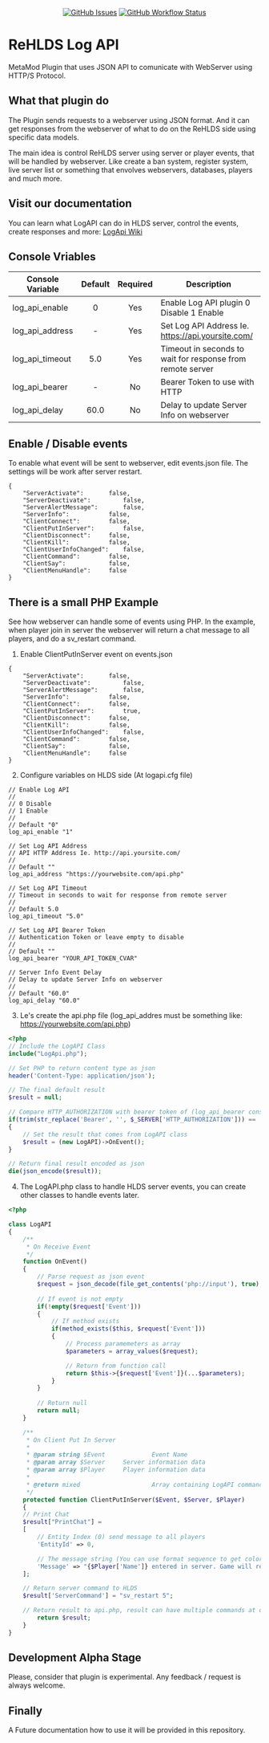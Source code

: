 <p align="center">
    <a href="https://github.com/SmileYzn/LogApi/issues"><img alt="GitHub Issues" src="https://img.shields.io/github/issues-raw/smileyzn/LogApi?style=flat-square"></a>
    <a href="https://github.com/SmileYzn/LogApi/actions"><img alt="GitHub Workflow Status" src="https://img.shields.io/github/actions/workflow/status/SmileYzn/LogApi/build.yml?branch=main&label=C/C++&style=flat-square"></a>
</p>

# ReHLDS Log API
MetaMod Plugin that uses JSON API to comunicate with WebServer using HTTP/S Protocol.

## What that plugin do
The Plugin sends requests to a webserver using JSON format.
And it can get responses from the webserver of what to do on the ReHLDS side using specific data models.

The main idea is control ReHLDS server using server or player events, that will be handled by webserver.
Like create a ban system, register system, live server list or something that envolves webservers, databases, players and much more.

## Visit our documentation
You can learn what LogAPI can do in HLDS server, control the events, create responses and more: [LogApi Wiki](https://github.com/SmileYzn/LogApi/wiki)

## Console Vriables
| Console Variable | Default | Required | Description                                                |
|------------------|:-------:|:--------:|------------------------------------------------------------|
| log_api_enable   |    0    |    Yes   | Enable Log API plugin 0 Disable 1 Enable                   |
| log_api_address  |    -    |    Yes   | Set Log API Address Ie. https://api.yoursite.com/          |
| log_api_timeout  |   5.0   |    Yes   | Timeout in seconds to wait for response from remote server |
| log_api_bearer   |    -    |    No    | Bearer Token to use with HTTP                              |
| log_api_delay    |   60.0  |    No    | Delay to update Server Info on webserver                   |

## Enable / Disable events
To enable what event will be sent to webserver, edit events.json file.
The settings will be work after server restart.

```
{
	"ServerActivate": 		false,
	"ServerDeactivate": 		false,
	"ServerAlertMessage": 		false,
	"ServerInfo": 			false,
	"ClientConnect":		false,
	"ClientPutInServer":		false,
	"ClientDisconnect":		false,
	"ClientKill": 			false,
	"ClientUserInfoChanged": 	false,
	"ClientCommand": 		false,
	"ClientSay": 			false,
	"ClientMenuHandle":		false
}
```

## There is a small PHP Example
See how webserver can handle some of events using PHP.
In the example, when player join in server the webserver will return a chat message to all players, and do a sv_restart command.

1. Enable ClientPutInServer event on events.json
```
{
	"ServerActivate": 		false,
	"ServerDeactivate": 		false,
	"ServerAlertMessage": 		false,
	"ServerInfo": 			false,
	"ClientConnect":		false,
	"ClientPutInServer":		true,
	"ClientDisconnect":		false,
	"ClientKill": 			false,
	"ClientUserInfoChanged": 	false,
	"ClientCommand": 		false,
	"ClientSay": 			false,
	"ClientMenuHandle":		false
}
```

2. Configure variables on HLDS side (At logapi.cfg file)
```
// Enable Log API
//
// 0 Disable
// 1 Enable
//
// Default "0"
log_api_enable "1"

// Set Log API Address
// API HTTP Address Ie. http://api.yoursite.com/
//
// Default ""
log_api_address "https://yourwebsite.com/api.php"

// Set Log API Timeout
// Timeout in seconds to wait for response from remote server
//
// Default 5.0
log_api_timeout "5.0"

// Set Log API Bearer Token
// Authentication Token or leave empty to disable
//
// Default ""
log_api_bearer "YOUR_API_TOKEN_CVAR"

// Server Info Event Delay
// Delay to update Server Info on webserver
//
// Default "60.0"
log_api_delay "60.0"
```

3. Le's create the api.php file (log_api_addres must be something like: https://yourwebsite.com/api.php)
```PHP
<?php
// Include the LogAPI Class
include("LogApi.php");

// Set PHP to return content type as json
header('Content-Type: application/json');

// The final default result
$result = null;

// Compare HTTP_AUTHORIZATION with bearer token of (log_api_bearer console variable on HLDS)
if(trim(str_replace('Bearer', '', $_SERVER['HTTP_AUTHORIZATION'])) == 'YOUR_API_TOKEN_CVAR')
{
	// Set the result that comes from LogAPI class
	$result = (new LogAPI)->OnEvent();  
}

// Return final result encoded as json
die(json_encode($result));
```

4. The LogAPI.php class to handle HLDS server events, you can create other classes to handle events later.
```PHP
<?php

class LogAPI
{
    /**
     * On Receive Event 
     */
    function OnEvent()
    {
        // Parse request as json event
        $request = json_decode(file_get_contents('php://input'), true);
        
        // If event is not empty
        if(!empty($request['Event']))
        {
            // If method exists
            if(method_exists($this, $request['Event']))
            {
                // Process paramemeters as array
                $parameters = array_values($request);

                // Return from function call
                return $this->{$request['Event']}(...$parameters);                
            }
        }
        
        // Return null
        return null;
    }

    /**
     * On Client Put In Server
     * 
     * @param string $Event             Event Name
     * @param array $Server		Server information data
     * @param array $Player		Player information data
     * 
     * @return mixed                    Array containing LogAPI commands or null
     */
    protected function ClientPutInServer($Event, $Server, $Player)
    {
	// Print Chat
	$result["PrintChat"] =
	[
		// Entity Index (0) send message to all players
		'EntityId' => 0,

		// The message string (You can use format sequence to get colors in chat)
		'Message' => "{$Player['Name']} entered in server. Game will restart in ^35^1 seconds..."
	];

	// Return server command to HLDS
	$result['ServerCommand'] = "sv_restart 5";

	// Return result to api.php, result can have multiple commands at once
        return $result;
    }
}
```

## Development Alpha Stage
Please, consider that plugin is experimental. Any feedback / request is always welcome.

## Finally
A Future documentation how to use it will be provided in this repository.
